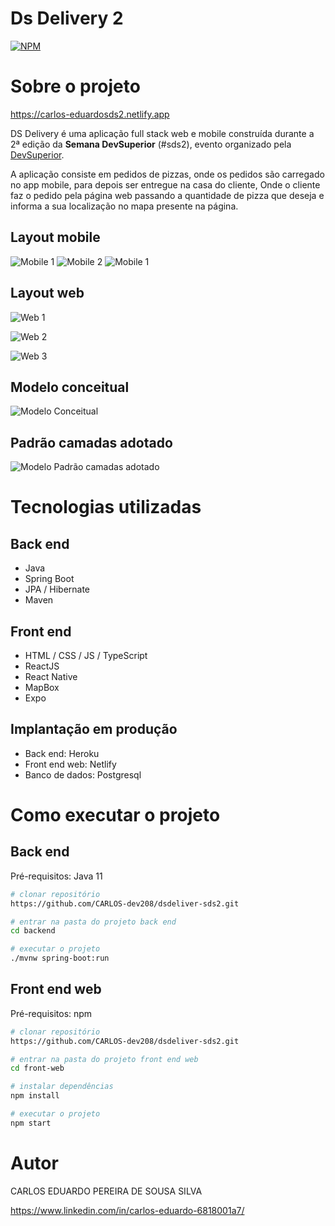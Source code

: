 # Ds Delivery 2
[![NPM](https://img.shields.io/npm/l/react)](https://github.com/CARLOS-dev208/dsdeliver-sds2/blob/main/LICENSE) 

# Sobre o projeto

https://carlos-eduardosds2.netlify.app

DS Delivery é uma aplicação full stack web e mobile construída durante a 2ª edição da **Semana DevSuperior** (#sds2), evento organizado pela [DevSuperior](https://devsuperior.com "Site da DevSuperior").

A aplicação consiste em pedidos de pizzas, onde os pedidos são carregado no app mobile, para depois ser entregue na casa do cliente, Onde o cliente faz o pedido pela página web passando a quantidade de pizza que deseja e informa a sua localização no mapa presente na página.

## Layout mobile
![Mobile 1](https://github.com/CARLOS-dev208/dsdeliver-sds2/blob/main/assets/Screenshot_4.png) ![Mobile 2](https://github.com/CARLOS-dev208/dsdeliver-sds2/blob/main/assets/listapedidos_9.png) ![Mobile 1](https://github.com/CARLOS-dev208/dsdeliver-sds2/blob/main/assets/Screenshot_8.png)

## Layout web
![Web 1](https://github.com/CARLOS-dev208/dsdeliver-sds2/blob/main/assets/Screenshot_1.png)

![Web 2](https://github.com/CARLOS-dev208/dsdeliver-sds2/blob/main/assets/Screenshot_2.png)

![Web 3](https://github.com/CARLOS-dev208/dsdeliver-sds2/blob/main/assets/Screenshot_3.png)

## Modelo conceitual
![Modelo Conceitual](https://github.com/CARLOS-dev208/dsdeliver-sds2/blob/main/assets/Screenshot_6.png)

## Padrão camadas adotado
![Modelo Padrão camadas adotado](https://github.com/CARLOS-dev208/dsdeliver-sds2/blob/main/assets/Screenshot_5.png)

# Tecnologias utilizadas
## Back end
- Java
- Spring Boot
- JPA / Hibernate
- Maven
## Front end
- HTML / CSS / JS / TypeScript
- ReactJS
- React Native
- MapBox
- Expo
## Implantação em produção
- Back end: Heroku
- Front end web: Netlify
- Banco de dados: Postgresql

# Como executar o projeto

## Back end
Pré-requisitos: Java 11

```bash
# clonar repositório
https://github.com/CARLOS-dev208/dsdeliver-sds2.git

# entrar na pasta do projeto back end
cd backend

# executar o projeto
./mvnw spring-boot:run
```

## Front end web
Pré-requisitos: npm 

```bash
# clonar repositório
https://github.com/CARLOS-dev208/dsdeliver-sds2.git

# entrar na pasta do projeto front end web
cd front-web

# instalar dependências
npm install

# executar o projeto
npm start
```

# Autor

CARLOS EDUARDO PEREIRA DE SOUSA SILVA

https://www.linkedin.com/in/carlos-eduardo-6818001a7/
